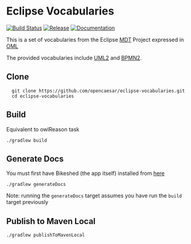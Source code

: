 # Eclipse Vocabularies

[![Build Status](https://travis-ci.org/opencaesar/eclipse-vocabularies.svg?branch=master)](https://travis-ci.org/opencaesar/eclipse-vocabularies)
[![Release](https://img.shields.io/github/v/tag/opencaesar/eclipse-vocabularies?label=release)](https://github.com/opencaesar/eclipse-vocabularies/releases/latest)
[![Documentation](https://img.shields.io/badge/Documentation-HTML-orange)](https://opencaesar.github.io/eclipse-vocabularies/) 

This is a set of vocabularies from the Eclipse [MDT](https://www.eclipse.org/modeling/mdt) Project expressed in [OML](https://github.com/opencaesar/oml)

The provided vocabularies include [UML2](uml2/README.md) and [BPMN2](bpmn2/README.md).

## Clone
```
  git clone https://github.com/opencaesar/eclipse-vocabularies.git
  cd eclipse-vocabularies
```

## Build
Equivalent to owlReason task
```
./gradlew build
```

## Generate Docs
You must first have Bikeshed (the app itself) installed from [here](https://tabatkins.github.io/bikeshed/#install-final)
```
./gradlew generateDocs
```
Note: running the `generateDocs` target assumes you have run the `build` target previously

## Publish to Maven Local
```
./gradlew publishToMavenLocal
```
